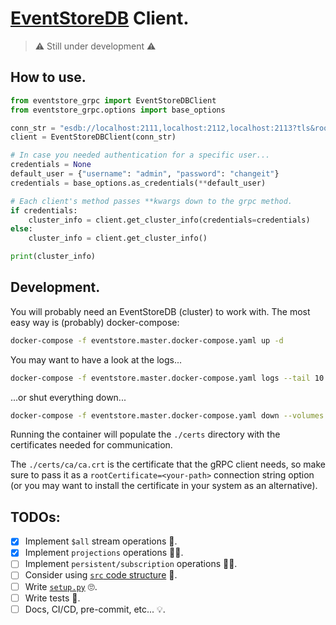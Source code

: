# [EventStoreDB](https://www.eventstore.com/) Client.

> ⚠️ Still under development ⚠️

## How to use.

```python
from eventstore_grpc import EventStoreDBClient
from eventstore_grpc.options import base_options

conn_str = "esdb://localhost:2111,localhost:2112,localhost:2113?tls&rootCertificate=./certs/ca/ca.crt"
client = EventStoreDBClient(conn_str)

# In case you needed authentication for a specific user...
credentials = None
default_user = {"username": "admin", "password": "changeit"}
credentials = base_options.as_credentials(**default_user)

# Each client's method passes **kwargs down to the grpc method.
if credentials:
    cluster_info = client.get_cluster_info(credentials=credentials)
else:
    cluster_info = client.get_cluster_info()

print(cluster_info)
```

## Development.
You will probably need an EventStoreDB (cluster) to work with.
The most easy way is (probably) docker-compose:

```bash
docker-compose -f eventstore.master.docker-compose.yaml up -d
```

You may want to have a look at the logs...
```bash
docker-compose -f eventstore.master.docker-compose.yaml logs --tail 10 -f
```

...or shut everything down...
```bash
docker-compose -f eventstore.master.docker-compose.yaml down --volumes  # omit the --volumes flag to keep 'em.
```


Running the container will populate the `./certs` directory with the certificates needed for communication.

The `./certs/ca/ca.crt` is the certificate that the gRPC client needs, so make sure to pass it as a `rootCertificate=<your-path>` connection string option (or you may want to install the certificate in your system as an alternative).

## TODOs:
- [X] Implement `$all` stream operations 👷.
- [X] Implement `projections` operations 👷‍♀️.
- [ ] Implement `persistent/subscription` operations 👷🏿.
- [ ] Consider using [`src` code structure](https://blog.ionelmc.ro/2014/05/25/python-packaging/#the-structure) 🤔.
- [ ] Write [`setup.py`](./setup.py) 🙄.
- [ ] Write tests 🧪.
- [ ] Docs, CI/CD, pre-commit, etc... 💡.